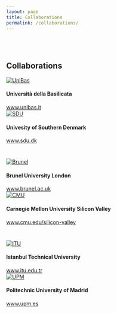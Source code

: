 ```yaml
---
layout: page
title: Collaborations
permalink: /collaborations/
---
```


<div class="partners">
  <h2 class="page-header" style="margin-top: 80px">Collaborations</h2>
  <div class="row">
    <div class="col-sm-6">
      <div class="media">
        <div class="media-left">
          <a href="http://www.unibas.it" target="_blank">
            <img class="media-object" src="{{ "/img/unibas.png" | prepend: site.baseurl }}" alt="UniBas">
          </a>
        </div>
        <div class="media-body">
          <h4 class="media-heading">Universit&agrave; della Basilicata</h4>
          <a href="http://www.unibas.it" target="_blank">www.unibas.it</a>
        </div>
      </div>
    </div>
    <div class="col-sm-6"> <div class="media">
        <div class="media-left">
          <a href="http://www.sdu.dk" target="_blank">
            <img class="media-object" src="{{ "/img/odense.png" | prepend: site.baseurl }}" alt="SDU">
          </a>
          </div>
        <div class="media-body">
          <h4 class="media-heading">Univesity of Southern Denmark</h4>
          <a href="http://www.sdu.dk" target="_blank">www.sdu.dk</a>
        </div>
      </div>
    </div>
  </div>
<div style="margin-top:40px">
  <div class="row">
    <div class="col-sm-6">
      <div class="media">
        <div class="media-left">
          <a href="http://www.brunel.ac.uk" target="_blank">
            <img class="media-object" src="{{ "/img/brunel.png" | prepend: site.baseurl }}" alt="Brunel">
          </a>
        </div>
        <div class="media-body">
          <h4 class="media-heading">Brunel University London</h4>
          <a href="http://www.unibas.it" target="_blank">www.brunel.ac.uk</a>
        </div>
      </div>
    </div>
    <div class="col-sm-6">
      <div class="media">
        <div class="media-left">
          <a href="http://www.cmu.edu/silicon-valley/" target="_blank">
            <img class="media-object" src="{{ "/img/cmu.png" | prepend: site.baseurl }}" alt="CMU">
          </a>
          </div>
        <div class="media-body">
          <h4 class="media-heading">Carnegie Mellon University Silicon Valley</h4>
          <a href="http://www.sdu.dk" target="_blank">www.cmu.edu/silicon-valley</a>
        </div>
      </div>
    </div>
    </div>
  </div>
<div style="margin-top:40px">
  <div class="row">
    <div class="col-sm-6">
      <div class="media">
        <div class="media-left">
          <a href="http://www.itu.edu.tr" target="_blank">
            <img class="media-object" src="{{ "/img/itu.png" | prepend: site.baseurl }}" alt="ITU">
          </a>
        </div>
        <div class="media-body">
          <h4 class="media-heading">Istanbul Technical University</h4>
          <a href="http://www.unibas.it" target="_blank">www.itu.edu.tr</a>
        </div>
      </div>
    </div>
    <div class="col-sm-6">
      <div class="media">
        <div class="media-left">
          <a href="http://www.upm.es" target="_blank">
            <img class="media-object" src="{{ "/img/upm.png" | prepend: site.baseurl }}" alt="UPM">
          </a>
          </div>
        <div class="media-body">
          <h4 class="media-heading">Politechnic University of Madrid</h4>
          <a href="http://www.sdu.dk" target="_blank">www.upm.es</a>
        </div>
      </div>
    </div>
    </div>
  </div>
</div>
